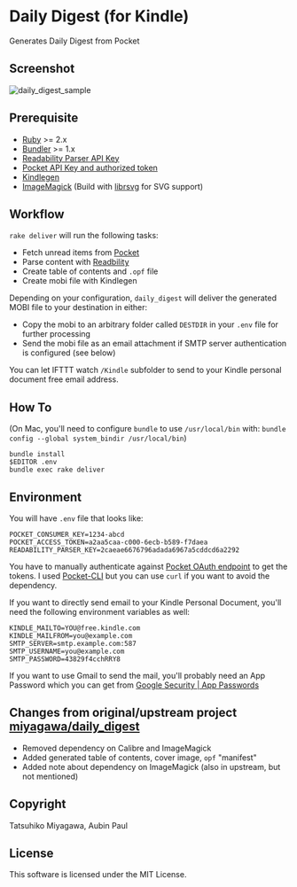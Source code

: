 # Daily Digest (for Kindle)

Generates Daily Digest from Pocket

## Screenshot

![daily_digest_sample](https://cloud.githubusercontent.com/assets/1550429/17079840/347a2d6a-50ea-11e6-85f5-6d177daa707e.jpg)

## Prerequisite

* [Ruby](https://www.ruby-lang.org) >= 2.x
* [Bundler](http://bundler.io) >= 1.x
* [Readability Parser API Key](http://www.readability.com/developers/api/parser)
* [Pocket API Key and authorized token](http://getpocket.com/developer/docs/authentication)
* [Kindlegen](https://www.amazon.com/gp/feature.html?docId=1000765211)
* [ImageMagick](https://www.imagemagick.org/script/index.php) (Build with [librsvg](http://live.gnome.org/LibRsvg) for SVG support)

## Workflow

`rake deliver` will run the following tasks:

* Fetch unread items from [Pocket](http://getpocket.com)
* Parse content with [Readbility](http://www.readability.com)
* Create table of contents and `.opf` file
* Create mobi file with Kindlegen

Depending on your configuration, `daily_digest` will deliver the generated MOBI file to your destination in either:

* Copy the mobi to an arbitrary folder called `DESTDIR` in your `.env` file for further processing
* Send the mobi file as an email attachment if SMTP server authentication is configured (see below)

You can let IFTTT watch `/Kindle` subfolder to send to your Kindle personal document free email address.

## How To

(On Mac, you'll need to configure `bundle` to use `/usr/local/bin` with: `bundle config --global system_bindir /usr/local/bin`)

```
bundle install
$EDITOR .env
bundle exec rake deliver
```

## Environment

You will have `.env` file that looks like:

```
POCKET_CONSUMER_KEY=1234-abcd
POCKET_ACCESS_TOKEN=a2aa5caa-c000-6ecb-b589-f7daea
READABILITY_PARSER_KEY=2caeae6676796adada6967a5cddcd6a2292
```

You have to manually authenticate against [Pocket OAuth endpoint](http://getpocket.com/developer/docs/authentication) to get the tokens. I used [Pocket-CLI](https://github.com/rakanalh/pocket-cli) but you can use `curl` if you want to avoid the dependency. 

If you want to directly send email to your Kindle Personal Document, you'll need the following environment variables as well:

```
KINDLE_MAILTO=YOU@free.kindle.com
KINDLE_MAILFROM=you@example.com
SMTP_SERVER=smtp.example.com:587
SMTP_USERNAME=you@example.com
SMTP_PASSWORD=43829f4cchRRY8
```

If you want to use Gmail to send the mail, you'll probably need an App Password which you can get from [Google Security | App Passwords](https://security.google.com/settings/security/apppasswords)

## Changes from original/upstream project [miyagawa/daily_digest](https://github.com/miyagawa/daily_digest)

* Removed dependency on Calibre and ImageMagick
* Added generated table of contents, cover image, `opf` "manifest"
* Added note about dependency on ImageMagick (also in upstream, but not mentioned)

## Copyright

Tatsuhiko Miyagawa, Aubin Paul

## License

This software is licensed under the MIT License.
